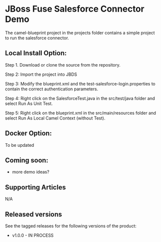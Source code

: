 JBoss Fuse Salesforce Connector Demo  
======================================  
The camel-blueprint project in the projects folder contains a simple project to run the salesforce connector.  

Local Install Option:  
---------------------    

Step 1. Download or clone the source from the repository.  
  
Step 2: Import the project into JBDS  
  
Step 3: Modify the blueprint.xml and the test-salesforce-login.properties to contain the correct authentication parameters.  
  
Step 4: Right click on the SalesforceTest.java in the src/test/java folder and select Run As Unit Test.  
  
Step 5: Right click on the blueprint.xml in the src/main/resources folder and select Run As Local Camel Context (without Test).
  

Docker Option:
------------
  
To be updated  

Coming soon:
------------
   
   * more demo ideas?  

Supporting Articles
-------------------
N/A  

Released versions
-----------------

See the tagged releases for the following versions of the product:

- v1.0.0 - IN PROCESS
